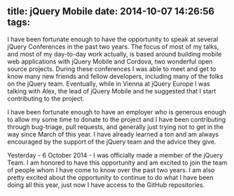 title: jQuery Mobile
date: 2014-10-07 14:26:56
tags:
---

I have been fortunate enough to have the opportunity to speak at several jQuery Conferences in the past two years.
The focus of most of my talks, and most of my day-to-day work actually, is based around building mobile web applications
with jQuery Mobile and Cordova, two wonderful open source projects. During these conferences I was able to meet
and get to know many new friends and fellow developers, including many of the folks on the jQuery team. Eventually,
while in Vienna at jQuery Europe I was talking with Alex, the lead of jQuery Mobile and he suggested that I start
contributing to the project.

I have been fortunate enough to have an employer who is generous enough to allow my some time to donate to the project
and I have been contributing through bug-triage, pull requests, and generally just trying not to get in the way since
March of this year. I have already learned a ton and am always encouraged by the support of the jQuery team and the
advice they give. 

Yesterday - 6 October 2014 - I was officially made a member of the jQuery Team. I am honored to have this opportunity
and am excited to join the team of people whom I have come to know over the past two years. I am also pretty excited about the opportunity to continue to do what I have been doing all this year, just now I have access to the GitHub repositories.
